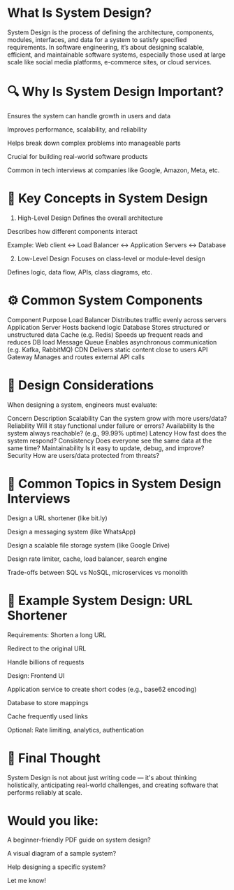 # What Is System Design?

System Design is the process of defining the architecture, components, modules, interfaces, and data for a system to satisfy specified requirements. In software engineering, it’s about designing scalable, efficient, and maintainable software systems, especially those used at large scale like social media platforms, e-commerce sites, or cloud services.

# 🔍 Why Is System Design Important?
Ensures the system can handle growth in users and data

Improves performance, scalability, and reliability

Helps break down complex problems into manageable parts

Crucial for building real-world software products

Common in tech interviews at companies like Google, Amazon, Meta, etc.

# 🧱 Key Concepts in System Design
1. High-Level Design
Defines the overall architecture

Describes how different components interact

Example: Web client ↔ Load Balancer ↔ Application Servers ↔ Database

2. Low-Level Design
Focuses on class-level or module-level design

Defines logic, data flow, APIs, class diagrams, etc.

# ⚙️ Common System Components
Component	Purpose
Load Balancer	Distributes traffic evenly across servers
Application Server	Hosts backend logic
Database	Stores structured or unstructured data
Cache (e.g. Redis)	Speeds up frequent reads and reduces DB load
Message Queue	Enables asynchronous communication (e.g. Kafka, RabbitMQ)
CDN	Delivers static content close to users
API Gateway	Manages and routes external API calls

# 📐 Design Considerations
When designing a system, engineers must evaluate:

Concern	Description
Scalability	Can the system grow with more users/data?
Reliability	Will it stay functional under failure or errors?
Availability	Is the system always reachable? (e.g., 99.99% uptime)
Latency	How fast does the system respond?
Consistency	Does everyone see the same data at the same time?
Maintainability	Is it easy to update, debug, and improve?
Security	How are users/data protected from threats?

# 🧠 Common Topics in System Design Interviews
Design a URL shortener (like bit.ly)

Design a messaging system (like WhatsApp)

Design a scalable file storage system (like Google Drive)

Design rate limiter, cache, load balancer, search engine

Trade-offs between SQL vs NoSQL, microservices vs monolith

# 📘 Example System Design: URL Shortener
Requirements:
Shorten a long URL

Redirect to the original URL

Handle billions of requests

Design:
Frontend UI

Application service to create short codes (e.g., base62 encoding)

Database to store mappings

Cache frequently used links

Optional: Rate limiting, analytics, authentication

# 🎯 Final Thought
System Design is not about just writing code — it's about thinking holistically, anticipating real-world challenges, and creating software that performs reliably at scale.

# Would you like:

A beginner-friendly PDF guide on system design?

A visual diagram of a sample system?

Help designing a specific system?

Let me know!
